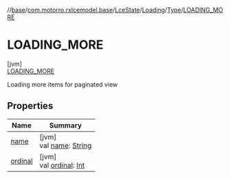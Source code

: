 //[base](../../../../../../index.md)/[com.motorro.rxlcemodel.base](../../../../index.md)/[LceState](../../../index.md)/[Loading](../../index.md)/[Type](../index.md)/[LOADING_MORE](index.md)

# LOADING_MORE

[jvm]\
[LOADING_MORE](index.md)

Loading more items for paginated view

## Properties

| Name | Summary |
|---|---|
| [name](../../../../-log-level/-e-r-r-o-r/index.md#-372974862%2FProperties%2F-553753920) | [jvm]<br>val [name](../../../../-log-level/-e-r-r-o-r/index.md#-372974862%2FProperties%2F-553753920): [String](https://kotlinlang.org/api/latest/jvm/stdlib/kotlin/-string/index.html) |
| [ordinal](../../../../-log-level/-e-r-r-o-r/index.md#-739389684%2FProperties%2F-553753920) | [jvm]<br>val [ordinal](../../../../-log-level/-e-r-r-o-r/index.md#-739389684%2FProperties%2F-553753920): [Int](https://kotlinlang.org/api/latest/jvm/stdlib/kotlin/-int/index.html) |
